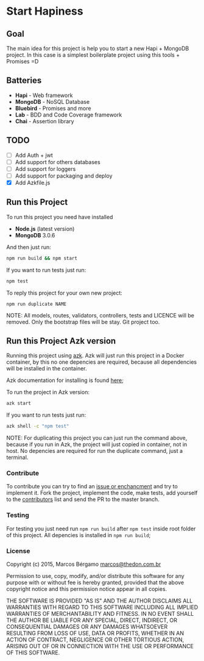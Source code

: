 Start Hapiness
===

## Goal
The main idea for this project is help you to start a new Hapi + MongoDB project. In this case is a simplest boilerplate project using this tools + Promises =D

## Batteries
- **Hapi** - Web framework
- **MongoDB** - NoSQL Database
- **Bluebird** - Promises and more
- **Lab** - BDD and Code Coverage framework
- **Chai** - Assertion library

## TODO
- [ ] Add Auth + jwt
- [ ] Add support for others databases
- [ ] Add support for loggers
- [ ] Add support for packaging and deploy
- [x] Add Azkfile.js

## Run this Project
To run this project you need have installed 
- **Node.js** (latest version)
- **MongoDB** 3.0.6

And then just run:
```sh
npm run build && npm start
```

If you want to run tests just run:
```sh
npm test
```

To reply this project for your own new project:
```
npm run duplicate NAME
```
NOTE: All models, routes, validators, controllers, tests and LICENCE will be removed. Only the bootstrap files will be stay. Git project too.

## Run this Project Azk version
Running this project using [azk][0]. Azk will just run this project in a Docker container, by this no one depencies are required, because all dependencies will be installed in the container.

Azk documentation for installing is found [here][1];

To run the project in Azk version:
```sh
azk start 
```

If you want to run tests just run:
```sh
azk shell -c "npm test"
```

NOTE: For duplicating this project you can just run the command above, because if you run in Azk, the project will just copied in container, not in host. No depencies are required for run the duplicate command, just a terminal.
 
### Contribute

To contribute you can try to find an [issue or enchancment][2] and try to
implement it. Fork the project, implement the code, make tests, add yourself
to the [contributors][3] list and send the PR to the master branch.

### Testing

For testing you just need run `npm run build` after `npm test` inside root folder of this project. All depencies is installed in `npm run build`; 

### License

Copyright (c) 2015, Marcos Bérgamo <marcos@thedon.com.br>

Permission to use, copy, modify, and/or distribute this software for any purpose
with or without fee is hereby granted, provided that the above copyright notice
and this permission notice appear in all copies.

THE SOFTWARE IS PROVIDED "AS IS" AND THE AUTHOR DISCLAIMS ALL WARRANTIES WITH
REGARD TO THIS SOFTWARE INCLUDING ALL IMPLIED WARRANTIES OF MERCHANTABILITY AND
FITNESS. IN NO EVENT SHALL THE AUTHOR BE LIABLE FOR ANY SPECIAL, DIRECT,
INDIRECT, OR CONSEQUENTIAL DAMAGES OR ANY DAMAGES WHATSOEVER RESULTING FROM LOSS
OF USE, DATA OR PROFITS, WHETHER IN AN ACTION OF CONTRACT, NEGLIGENCE OR OTHER
TORTIOUS ACTION, ARISING OUT OF OR IN CONNECTION WITH THE USE OR PERFORMANCE OF
THIS SOFTWARE.

[0]: http://www.azk.io
[1]: http://docs.azk.io
[2]: https://github.com/thebergamo/start-hapiness/issues?q=is%3Aopen+is%3Aenchancement+is%3Abug
[3]: contributors.md
